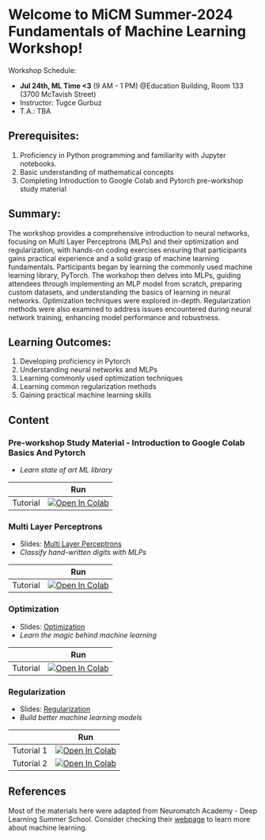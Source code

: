 # Welcome to MiCM Summer-2024 Fundamentals of Machine Learning Workshop!

Workshop Schedule:
* **Jul 24th, ML Time <3** (9 AM - 1 PM) @Education Building, Room 133 (3700 McTavish Street)
* Instructor: Tugce Gurbuz
* T.A.: TBA

## Prerequisites: 
1.	Proficiency in Python programming and familiarity with Jupyter notebooks.
2.	Basic understanding of mathematical concepts
3.	Completing Introduction to Google Colab and Pytorch pre-workshop study material

## Summary:
The workshop provides a comprehensive introduction to neural networks, focusing on Multi Layer Perceptrons (MLPs) and their optimization and regularization, with hands-on coding exercises ensuring that participants gains practical experience and a solid grasp of machine learning fundamentals. Participants began by learning the commonly used machine learning library, PyTorch. The workshop then delves into MLPs, guiding attendees through implementing an MLP model from scratch, preparing custom datasets, and understanding the basics of learning in neural networks. Optimization techniques were explored in-depth. Regularization methods were also examined to address issues encountered during neural network training, enhancing model performance and robustness.

## Learning Outcomes:
1.	Developing proficiency in Pytorch
2.	Understanding neural networks and MLPs
3.	Learning commonly used optimization techniques
4.	Learning common regularization methods
5.	Gaining practical machine learning skills

## Content

### Pre-workshop Study Material - Introduction to Google Colab Basics And Pytorch
* *Learn state of art ML library*

|   | Run |
| - | --- |
| Tutorial | [![Open In Colab](https://colab.research.google.com/assets/colab-badge.svg)](https://colab.research.google.com/drive/1RkT2mrE7_jshnMI1AIFJ2iC0XX9oLcU5?usp=sharing) |)


### Multi Layer Perceptrons
* Slides: [Multi Layer Perceptrons](https://github.com/tugcegurbuz/MiCM-Summer23-Intro-to-ML-with-Python/blob/main/lectures/1_Multi%20Layer%20Perceptrons.pdf)
* *Classify hand-written digits with MLPs*

|   | Run |
| - | --- |
| Tutorial | [![Open In Colab](https://colab.research.google.com/assets/colab-badge.svg)](https://colab.research.google.com/drive/1sg9PnMTWzNksLBhmYgYk1fmGNYsZF2Fh?usp=sharing) |)



### Optimization
* Slides: [Optimization](https://github.com/tugcegurbuz/MiCM-Summer23-Intro-to-ML-with-Python/blob/main/lectures/2_Optimization.pdf)
* *Learn the magic behind machine learning*

|   | Run |
| - | --- |
| Tutorial | [![Open In Colab](https://colab.research.google.com/assets/colab-badge.svg)](https://colab.research.google.com/drive/1bKGO95iHhKqlJjzgcjj8EiJi-VEUkst5?usp=sharing) |)

### Regularization
* Slides: [Regularization](https://github.com/tugcegurbuz/MiCM-Summer23-Intro-to-ML-with-Python/blob/main/lectures/3_Regularization.pdf)
* *Build better machine learning models*

|   | Run |
| - | --- |
| Tutorial 1 | [![Open In Colab](https://colab.research.google.com/assets/colab-badge.svg)](https://colab.research.google.com/drive/1IsZzK11Sr0CQhpssmqVS_AbyzcPsSwjP?usp=sharing) |
| Tutorial 2 | [![Open In Colab](https://colab.research.google.com/assets/colab-badge.svg)](https://colab.research.google.com/drive/1VT6XlfIZSu_GsywwUJ0UKqdWYXFOMsaq?usp=sharing) |)



## References

Most of the materials here were adapted from Neuromatch Academy - Deep Learning Summer School. Consider checking their [webpage](https://deeplearning.neuromatch.io/tutorials/intro.html) to learn more about machine learning.
